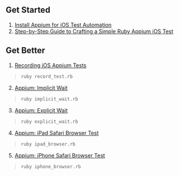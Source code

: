 ## Get Started
1. [Install Appium for iOS Test Automation](https://richdownie.medium.com/install-appium-for-ios-44549927c339)
2. [Step-by-Step Guide to Crafting a Simple Ruby Appium iOS Test](https://richdownie.medium.com/create-basic-ruby-appium-test-78b653a509fc)
## Get Better
1. [Recording iOS Appium Tests](https://richdownie.medium.com/recording-ios-appium-tests-9a9b01ed0931)
>```ruby record_test.rb```
2. [Appium: Implicit Wait](https://richdownie.medium.com/appium-implicit-wait-b6727333ada5)
>```ruby implicit_wait.rb```
3. [Appium: Explicit Wait](https://richdownie.medium.com/appium-explicit-waits-b96106cbd92a)
>```ruby explicit_wait.rb```
4. [Appium: iPad Safari Browser Test](https://richdownie.medium.com/appium-ipad-safari-browser-test-3e6ef21b1b0d)
>```ruby ipad_browser.rb```
5. [Appium: iPhone Safari Browser Test](https://richdownie.medium.com/appium-iphone-safari-browser-test-c361b8d45a23)
> ```ruby iphone_browser.rb```
